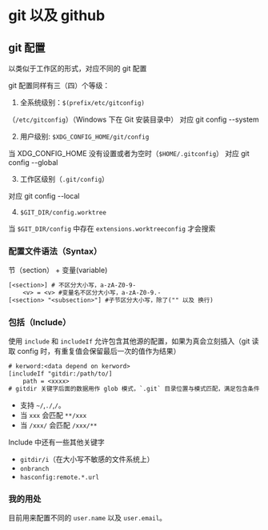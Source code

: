 # git 以及 github

## git 配置

以类似于工作区的形式，对应不同的 git 配置

git 配置同样有三（四）个等级：

1. 全系统级别：`$(prefix/etc/gitconfig)`

（`/etc/gitconfig`）（Windows 下在 Git 安装目录中）
对应 git config --system

2. 用户级别: `$XDG_CONFIG_HOME/git/config`

当 XDG_CONFIG_HOME 没有设置或者为空时（`$HOME/.gitconfig`）
对应 git config --global

3. 工作区级别（`.git/config`）

对应 git config --local

4. `$GIT_DIR/config.worktree`

当 `$GIT_DIR/config` 中存在 `extensions.worktreeconfig` 才会搜索

### 配置文件语法（Syntax）

节（section） + 变量(variable)
```txt
[<section>] # 不区分大小写，a-zA-Z0-9-
    <v> = <v> #变量名不区分大小写，a-zA-Z0-9.-
[<section> "<subsection>"] #子节区分大小写，除了("" 以及 换行)
```

### 包括（Include）

使用 `include` 和 `includeIf` 允许包含其他源的配置，如果为真会立刻插入（git 读取 config 时，有重复值会保留最后一次的值作为结果）

```txt
# kerword:<data depend on kerword>
[includeIf "gitdir:/path/to/]
    path = <xxxx>
# gitdir 关键字后面的数据用作 glob 模式，`.git` 目录位置与模式匹配，满足包含条件
```

- 支持 `~/`,`./`,`/`。
- 当 `xxx` 会匹配 `**/xxx`
- 当 `/xxx/` 会匹配 `/xxx/**`

Include 中还有一些其他关键字
- `gitdir/i`（在大小写不敏感的文件系统上）
- `onbranch`
- `hasconfig:remote.*.url`

### 我的用处

目前用来配置不同的 `user.name` 以及 `user.email`。
